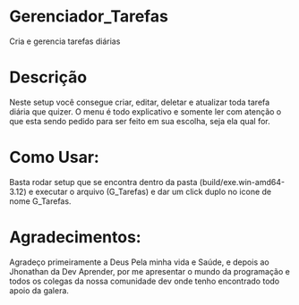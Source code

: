 # Gerenciador_Tarefas
Cria e gerencia tarefas diárias
# Descrição
Neste setup você consegue criar, editar, deletar e atualizar toda tarefa diária que quizer.
O menu é todo explicativo e somente ler com atenção o que esta sendo pedido para ser feito em sua escolha, seja ela qual for.
# Como Usar:
Basta rodar setup que se encontra dentro da pasta (build/exe.win-amd64-3.12) e executar o arquivo (G_Tarefas)
e dar um click duplo no icone de nome G_Tarefas.
# Agradecimentos:
Agradeço primeiramente a Deus Pela minha vida e Saúde, e depois ao Jhonathan da Dev Aprender, por me apresentar o mundo da programação e todos os colegas da nossa comunidade dev onde tenho encontrado todo apoio da galera.
